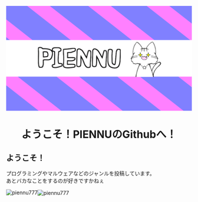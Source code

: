 ![Open Source at piennu777](https://github.com/piennu777/piennu777/blob/main/bana.png)
<h1 align="center">ようこそ！PIENNUのGithubへ！</h1>

## ようこそ！
プログラミングやマルウェアなどのジャンルを投稿しています。
<br>
あとバカなことをするのが好きですかねぇ

<p><img align="left" src="https://github-readme-stats.vercel.app/api/top-langs?username=piennu777&show_icons=true&locale=en&layout=compact&theme=tokyonight" alt="piennu777"/></p>
<p><img align="center" src="https://github-readme-streak-stats.herokuapp.com/?user=piennu777&&theme=tokyonight" alt="piennu777" /></p>
